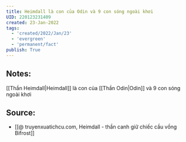 ```yaml
---
title: Heimdall là con của Odin và 9 con sóng ngoài khơi
UID: 220123231409
created: 23-Jan-2022
tags:
  - 'created/2022/Jan/23'
  - 'evergreen'
  - 'permanent/fact'
publish: True
---
```

## Notes:
[[Thần Heimdall|Heimdall]] là con của [[Thần Odin|Odin]] và 9 con sóng ngoài khơi

## Source:
- [[@ truyenxuatichcu.com, Heimdall - thần canh giữ chiếc cầu vồng Bifrost]]


